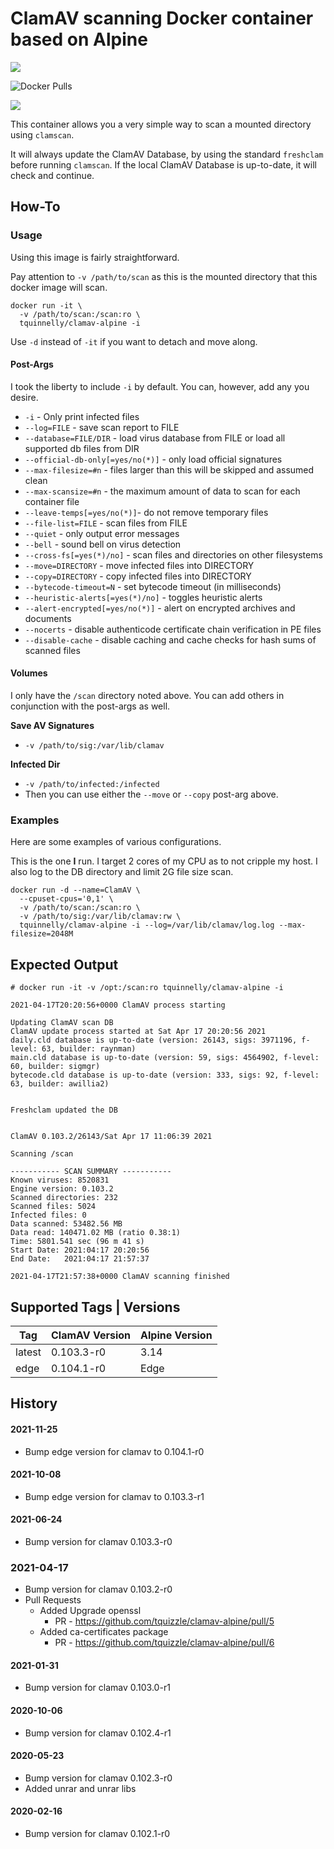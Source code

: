 # ClamAV scanning Docker container based on Alpine
<img src="http://its.ucsc.edu/software/images/clam.png">

![Docker Pulls](https://img.shields.io/docker/pulls/tquinnelly/clamav-alpine.svg?style=for-the-badge)

[<img src="https://img.shields.io/badge/Show%20me%20some%20Love-informational?style=for-the-badge">](https://www.paypal.com/cgi-bin/webscr?cmd=_s-xclick&hosted_button_id=FMYAA6ZDFC4BE&source=url)

This container allows you a very simple way to scan a mounted directory using `clamscan`.

It will always update the ClamAV Database, by using the standard `freshclam` before running `clamscan`.
If the local ClamAV Database is up-to-date, it will check and continue.

## How-To
### Usage
Using this image is fairly straightforward.

Pay attention to `-v /path/to/scan` as this is the mounted directory that this docker image will scan.

```
docker run -it \
  -v /path/to/scan:/scan:ro \
  tquinnelly/clamav-alpine -i
```
Use `-d` instead of `-it` if you want to detach and move along.
#### Post-Args
I took the liberty to include `-i` by default. You can, however, add any you desire.

* `-i` - Only print infected files
* `--log=FILE` - save scan report to FILE
* `--database=FILE/DIR` - load virus database from FILE or load all supported db files from DIR
* `--official-db-only[=yes/no(*)]` - only load official signatures
* `--max-filesize=#n` - files larger than this will be skipped and assumed clean
* `--max-scansize=#n` - the maximum amount of data to scan for each container file
* `--leave-temps[=yes/no(*)]`- do not remove temporary files
* `--file-list=FILE` - scan files from FILE
* `--quiet` - only output error messages
* `--bell` - sound bell on virus detection
* `--cross-fs[=yes(*)/no]` - scan files and directories on other filesystems
* `--move=DIRECTORY` - move infected files into DIRECTORY
* `--copy=DIRECTORY` - copy infected files into DIRECTORY
* `--bytecode-timeout=N` - set bytecode timeout (in milliseconds)
* `--heuristic-alerts[=yes(*)/no]` - toggles heuristic alerts
* `--alert-encrypted[=yes/no(*)]` - alert on encrypted archives and documents
* `--nocerts` - disable authenticode certificate chain verification in PE files
* `--disable-cache` - disable caching and cache checks for hash sums of scanned files

#### Volumes
I only have the `/scan` directory noted above. You can add others in conjunction with the post-args as well.

**Save AV Signatures**

* `-v /path/to/sig:/var/lib/clamav`

**Infected Dir**

* `-v /path/to/infected:/infected`
* Then  you can use either the `--move` or `--copy` post-arg above.

### Examples
Here are some examples of various configurations.

This is the one **I** run. I target 2 cores of my CPU as to not cripple my host. I also log to the DB directory and limit 2G file size scan.

```
docker run -d --name=ClamAV \
  --cpuset-cpus='0,1' \
  -v /path/to/scan:/scan:ro \
  -v /path/to/sig:/var/lib/clamav:rw \
  tquinnelly/clamav-alpine -i --log=/var/lib/clamav/log.log --max-filesize=2048M
```

## Expected Output

```
# docker run -it -v /opt:/scan:ro tquinnelly/clamav-alpine -i

2021-04-17T20:20:56+0000 ClamAV process starting

Updating ClamAV scan DB
ClamAV update process started at Sat Apr 17 20:20:56 2021
daily.cld database is up-to-date (version: 26143, sigs: 3971196, f-level: 63, builder: raynman)
main.cld database is up-to-date (version: 59, sigs: 4564902, f-level: 60, builder: sigmgr)
bytecode.cld database is up-to-date (version: 333, sigs: 92, f-level: 63, builder: awillia2)


Freshclam updated the DB


ClamAV 0.103.2/26143/Sat Apr 17 11:06:39 2021

Scanning /scan

----------- SCAN SUMMARY -----------
Known viruses: 8520831
Engine version: 0.103.2
Scanned directories: 232
Scanned files: 5024
Infected files: 0
Data scanned: 53482.56 MB
Data read: 140471.02 MB (ratio 0.38:1)
Time: 5801.541 sec (96 m 41 s)
Start Date: 2021:04:17 20:20:56
End Date:   2021:04:17 21:57:37

2021-04-17T21:57:38+0000 ClamAV scanning finished
```

## Supported Tags | Versions

| Tag | ClamAV Version | Alpine Version |
| --- | --- | --- |
| latest | 0.103.3-r0 | 3.14 |
| edge | 0.104.1-r0 | Edge |


## History

#### 2021-11-25
* Bump edge version for clamav to 0.104.1-r0

#### 2021-10-08
* Bump edge version for clamav to 0.103.3-r1

#### 2021-06-24
* Bump version for clamav 0.103.3-r0

### 2021-04-17
* Bump version for clamav 0.103.2-r0
* Pull Requests
  * Added Upgrade openssl
    * PR - https://github.com/tquizzle/clamav-alpine/pull/5
  * Added ca-certificates package
    * PR - https://github.com/tquizzle/clamav-alpine/pull/6

#### 2021-01-31
* Bump version for clamav 0.103.0-r1

#### 2020-10-06
* Bump version for clamav 0.102.4-r1

#### 2020-05-23
* Bump version for clamav 0.102.3-r0
* Added unrar and unrar libs

#### 2020-02-16
* Bump version for clamav 0.102.1-r0
